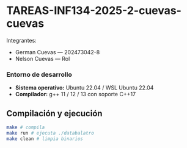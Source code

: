 # TAREAS-INF134-2025-2-cuevas-cuevas


Integrantes:
- German Cuevas — 202473042-8
- Nelson Cuevas — Rol

### Entorno de desarrollo

- **Sistema operativo:** Ubuntu 22.04 / WSL Ubuntu 22.04
- **Compilador:** g++ 11 / 12 / 13 con soporte C++17


## Compilación y ejecución


```bash
make # compila
make run # ejecuta ./databalatro
make clean # limpia binarios

